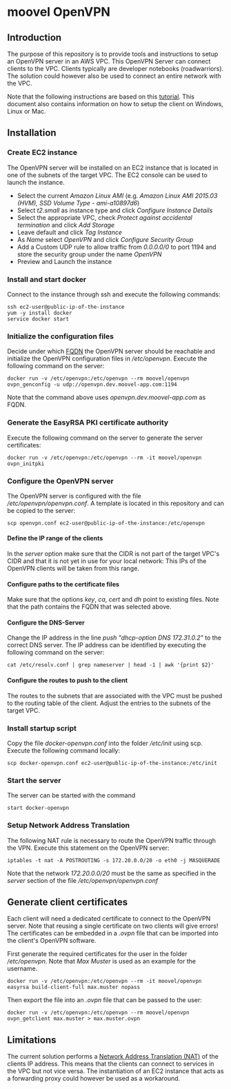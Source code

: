 # moovel OpenVPN

## Introduction
The purpose of this repository is to provide tools and instructions to setup an OpenVPN server in an AWS VPC.
This OpenVPN Server can connect clients to the VPC.
Clients typically are developer notebooks (roadwarriors).
The solution could however also be used to connect an entire network with the VPC.

Note that the following instructions are based on this 
[tutorial](https://www.digitalocean.com/community/tutorials/how-to-run-openvpn-in-a-docker-container-on-ubuntu-14-04).
This document also contains information on how to setup the client on Windows, Linux or Mac. 

## Installation

### Create EC2 instance
The OpenVPN server will be installed on an EC2 instance that is located in one of the subnets of the target VPC.
The EC2 console can be used to launch the instance.

* Select the current _Amazon Linux AMI_ (e.g. _Amazon Linux AMI 2015.03 (HVM), SSD Volume Type - ami-a10897d6_)
* Select _t2.small_ as instance type and click _Configure Instance Details_
* Select the appropriate VPC, check _Protect against accidental termination_ and click _Add Storage_
* Leave default and click _Tag Instance_
* As _Name_ select _OpenVPN_ and click _Configure Security Group_
* Add a Custom UDP rule to allow traffic from _0.0.0.0/0_ to port 1194 and store the security group under the name _OpenVPN_
* Preview and Launch the instance

### Install and start docker
Connect to the instance through ssh and execute the following commands:

```
ssh ec2-user@public-ip-of-the-instance
yum -y install docker
service docker start
```

### Initialize the configuration files
Decide under which [FQDN](https://en.wikipedia.org/wiki/Fully_qualified_domain_name) the OpenVPN server should
be reachable and initialize the OpenVPN configuration files in _/etc/openvpn_.
Execute the following command on the server:

```
docker run -v /etc/openvpn:/etc/openvpn --rm moovel/openvpn ovpn_genconfig -u udp://openvpn.dev.moovel-app.com:1194
```

Note that the command above uses _openvpn.dev.moovel-app.com_ as FQDN.

### Generate the EasyRSA PKI certificate authority

Execute the following command on the server to generate the server certificates:

```
docker run -v /etc/openvpn:/etc/openvpn --rm -it moovel/openvpn ovpn_initpki
```
 
### Configure the OpenVPN server

The OpenVPN server is configured with the file _/etc/openvpn/openvpn.conf_.
A template is located in this repository and can be copied to the server:

```
scp openvpn.conf ec2-user@public-ip-of-the-instance:/etc/openvpn
```

#### Define the IP range of the clients
In the _server_ option make sure that the CIDR is not part of the target VPC's CIDR and that it is not yet in use for your local network:
This IPs of the OpenVPN clients will be taken from this range.

#### Configure paths to the certificate files
Make sure that the options _key_, _ca_, _cert_ and _dh_ point to existing files.
Note that the path contains the FQDN that was selected above.
  
#### Configure the DNS-Server
Change the IP address in the line _push "dhcp-option DNS 172.31.0.2"_ to the correct DNS server.
The IP address can be identified by executing the following command on the server:

```
cat /etc/resolv.conf | grep nameserver | head -1 | awk '{print $2}'
```
#### Configure the routes to push to the client
The routes to the subnets that are associated with the VPC must be pushed to the routing table of the client.
Adjust the entries to the subnets of the target VPC.
 
### Install startup script
Copy the file _docker-openvpn.conf_ into the folder _/etc/init_ using scp.
Execute the following command locally:

```
scp docker-openvpn.conf ec2-user@public-ip-of-the-instance:/etc/init
```

### Start the server
The server can be started with the command

```
start docker-openvpn
```

### Setup Network Address Translation
The following NAT rule is necessary to route the OpenVPN traffic through the VPN.
Execute this statement on the OpenVPN server:

```
iptables -t nat -A POSTROUTING -s 172.20.0.0/20 -o eth0 -j MASQUERADE
```

Note that the network _172.20.0.0/20_ must be the same as specified in the 
_server_ section of the file _/etc/openvpn/openvpn.conf_ 

## Generate client certificates
Each client will need a dedicated certificate to connect to the OpenVPN server.
Note that reusing a single certificate on two clients will give errors!
The certificates can be embedded in a _.ovpn_ file that can be imported into the client's OpenVPN software.

First generate the required certificates for the user in the folder _/etc/openvpn_.
Note that _Max Muster_ is used as an example for the username.

```
docker run -v /etc/openvpn:/etc/openvpn --rm -it moovel/openvpn easyrsa build-client-full max.muster nopass
```

Then export the file into an _.ovpn_ file that can be passed to the user:

```
docker run -v /etc/openvpn:/etc/openvpn --rm moovel/openvpn ovpn_getclient max.muster > max.muster.ovpn
```

## Limitations
The current solution performs a [Network Address Translation (NAT)](https://de.wikipedia.org/wiki/Network_Address_Translation)
of the clients IP address. This means that the clients can connect to services in the VPC but not vice versa.
The instantiation of an EC2 instance that acts as a forwarding proxy could however be used as a workaround.

